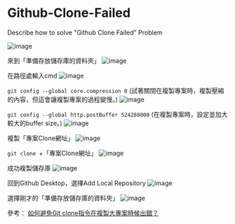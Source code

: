 # Github-Clone-Failed
Describe how to solve "Github Clone Failed" Problem


![image](https://github.com/user-attachments/assets/c66ddad1-c669-4c70-b7a5-04f685be1750)

來到「準備存放儲存庫的資料夾」
![image](https://github.com/user-attachments/assets/1ec525b7-aadc-4b76-ae68-971e45f9f32c)

在路徑處輸入cmd
![image](https://github.com/user-attachments/assets/5e9f9a8b-af5e-4fc4-bd5d-15e655862fd4)

`git config --global core.compression 0`
(試著關閉在複製專案時，複製壓縮的內容，但這會讓複製專案的過程變慢。)
![image](https://github.com/user-attachments/assets/40a950ab-14db-41bc-990a-fa26a8118067)

`git config --global http.postBuffer 524288000`
(在複製專案時，設定並加大較大的buffer size。)
![image](https://github.com/user-attachments/assets/2ffbe095-fa68-4a37-93a3-71adeb06bd0f)

複製「專案Clone網址」
![image](https://github.com/user-attachments/assets/8e353b7e-a717-44a5-ace1-407d0152c1ce)

`git clone `+「專案Clone網址」
![image](https://github.com/user-attachments/assets/7efcf94f-d50e-4305-a877-21ea558d2cb5)

成功複製儲存庫
![image](https://github.com/user-attachments/assets/7277efb3-aa84-4c6e-a643-f92fa7d41466)

回到Github Desktop，選擇Add Local Repository
![image](https://github.com/user-attachments/assets/3cc9451f-de0c-40fe-8731-1a09e24e6640)

選擇剛才的「準備存放儲存庫的資料夾」
![image](https://github.com/user-attachments/assets/42a6a132-69ed-4d09-b838-097e201c5628)

參考：
[如何避免Git clone指令在複製大專案時候出錯？](https://peterli.website/%E5%A6%82%E4%BD%95%E9%81%BF%E5%85%8Dgit-clone%E6%8C%87%E4%BB%A4%E5%9C%A8%E8%A4%87%E8%A3%BD%E5%A4%A7%E5%B0%88%E6%A1%88%E6%99%82%E5%80%99%E5%87%BA%E9%8C%AF%EF%BC%9F/)
